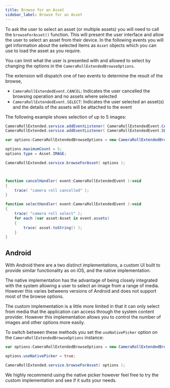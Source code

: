 ```yaml
---
title: Browse for an Asset
sidebar_label: Browse for an Asset
---
```


To ask the user to select an asset (or multiple assets) you will need to call the `browseForAsset()` function. 
This will present the user interface and allow the user to select an asset from their device. In the following events you will get information about the selected items as `Asset` objects which you can use to load the asset as you require. 

You can limit what the user is presented with and allowed to select by changing the options in the `CameraRollExtendedBrowseOptions`.

The extension will dispatch one of two events to determine the result of the browse,

- `CameraRollExtendedEvent.CANCEL`: Indicates the user cancelled the browsing operation and no assets where selected
- `CameraRollExtendedEvent.SELECT`: Indicates the user selected an asset(s) and the details of the assets will be attached to the event

The following example shows selection of up to 5 images:

```actionscript
CameraRollExtended.service.addEventListener( CameraRollExtendedEvent.CANCEL, cancelHandler );
CameraRollExtended.service.addEventListener( CameraRollExtendedEvent.SELECT, selectHandler );

var options:CameraRollExtendedBrowseOptions = new CameraRollExtendedBrowseOptions();

options.maximumCount = 5;
options.type = Asset.IMAGE;

CameraRollExtended.service.browseForAsset( options );



function cancelHandler( event:CameraRollExtendedEvent ):void
{
	trace( "camera roll cancelled" );
}

function selectHandler( event:CameraRollExtendedEvent ):void
{
	trace( "camera roll select" );
	for each (var asset:Asset in event.assets)
	{
		trace( asset.toString() );
	}
}
```


## Android

With Android there are a two distinct implementations, a custom UI built to provide similar functionality as on iOS, and the native implementation.

The native implementation has the advantage of being closely integrated with the system allowing a user to select an image from a range of media. However this varies betweens versions of Android and does not support most of the browse options.

The custom implementation is a little more limited in that it can only select from media that the application can access through the system content provider. However this implementation allows you to control the number of images and other options more easily.

To switch between these methods you set the `useNativePicker` option on the `CameraRollExtendedBrowseOptions` instance:

```actionscript
var options:CameraRollExtendedBrowseOptions = new CameraRollExtendedBrowseOptions();

options.useNativePicker = true;

CameraRollExtended.service.browseForAsset( options );
```

We highly recommend using the native picker however feel free to try the custom implementation and see if it suits your needs.